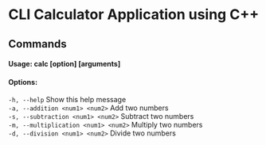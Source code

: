 # CLI Calculator Application using C++

## Commands
#### Usage: calc [option] [arguments]
#### Options:
  `-h, --help`                          Show this help message <br />
  `-a, --addition <num1> <num2>`        Add two numbers <br />
  `-s, --subtraction <num1> <num2>`     Subtract two numbers <br />
  `-m, --multiplication <num1> <num2>`  Multiply two numbers <br />
  `-d, --division <num1> <num2>`        Divide two numbers <br />